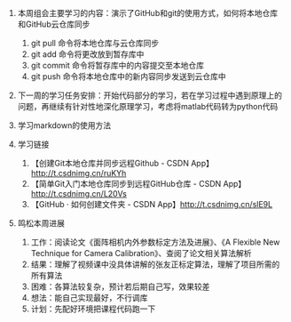 1. 本周组会主要学习的内容：演示了GitHub和git的使用方式，如何将本地仓库和GitHub云仓库同步  
   1. git pull 命令将本地仓库与云仓库同步  
   2. git add 命令将更改放到暂存库中  
   3. git commit 命令将暂存库中的内容提交至本地仓库  
   4. git push 命令将本地仓库中的新内容同步发送到云仓库中  
2. 下一周的学习任务安排：开始代码部分的学习，若在学习过程中遇到原理上的问题，再继续有针对性地深化原理学习，考虑将matlab代码转为python代码  
3. 学习markdown的使用方法  
4. 学习链接  
   1. 【创建Git本地仓库并同步远程Github -  CSDN App】http://t.csdnimg.cn/ruKYh  
   2. 【简单Git入门本地仓库同步到远程GitHub仓库 -  CSDN App】http://t.csdnimg.cn/L20Vs  
   3. 【GitHub · 如何创建文件夹 -  CSDN App】http://t.csdnimg.cn/slE9L  

5. 鸣松本周进展    
	1. 工作：阅读论文《面阵相机内外参数标定方法及进展》、《A Flexible New Technique for Camera Calibration》、查阅了论文相关算法解析  
	2. 结果：理解了视频课中没具体讲解的张友正标定算法，理解了项目所需的所有算法  
	3. 困难：各算法较复杂，预计若后期自己写，效果较差  
	4. 想法：能自己实现最好，不行调库  
	5. 计划：先配好环境把课程代码跑一下  

